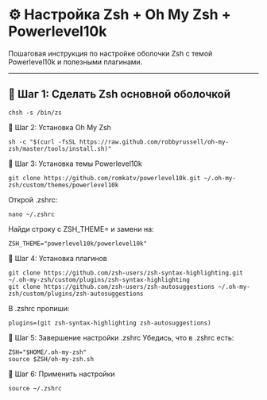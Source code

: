 # ⚙️ Настройка Zsh + Oh My Zsh + Powerlevel10k

Пошаговая инструкция по настройке оболочки Zsh с темой Powerlevel10k и полезными плагинами.

---

## 🐧 Шаг 1: Сделать Zsh основной оболочкой

```
chsh -s /bin/zs
```
🐧 Шаг 2: Установка Oh My Zsh

```
sh -c "$(curl -fsSL https://raw.github.com/robbyrussell/oh-my-zsh/master/tools/install.sh)"
```
🐧 Шаг 3: Установка темы Powerlevel10k

```
git clone https://github.com/romkatv/powerlevel10k.git ~/.oh-my-zsh/custom/themes/powerlevel10k
```
Открой .zshrc:

```
nano ~/.zshrc
```
Найди строку с ZSH_THEME= и замени на:

```
ZSH_THEME="powerlevel10k/powerlevel10k"
```
🐧 Шаг 4: Установка плагинов

```
git clone https://github.com/zsh-users/zsh-syntax-highlighting.git ~/.oh-my-zsh/custom/plugins/zsh-syntax-highlighting
git clone https://github.com/zsh-users/zsh-autosuggestions ~/.oh-my-zsh/custom/plugins/zsh-autosuggestions
```

В .zshrc пропиши:

```
plugins=(git zsh-syntax-highlighting zsh-autosuggestions)
```

🐧 Шаг 5: Завершение настройки .zshrc
Убедись, что в .zshrc есть:

```
ZSH="$HOME/.oh-my-zsh"
source $ZSH/oh-my-zsh.sh
```
🐧 Шаг 6: Применить настройки

```
source ~/.zshrc
```
